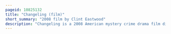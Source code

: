 ```yaml
---
pageid: 10825132
title: "Changeling (film)"
short_summary: "2008 film by Clint Eastwood"
description: "Changeling is a 2008 American mystery crime drama film directed, produced, and scored by Clint Eastwood and written by J. Michael Straczynski. The Story was based on real Life Events specifically the 1928 Wineville chicken Coop Murders in Mira Loma California. It stars angelina Jolie as a Woman who is united with a Boy who she realizes is not her missing Son. When she tries to demonstrate that to the Police and City Authorities, she is vilified as delusional, labeled as an unfit Mother and confined to a psychiatric Ward. The Film explores Themes of child endangerment Gender Disempowerment political Corruption and Mistreatment of mental Health Patients."
---
```

